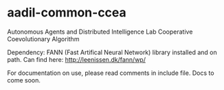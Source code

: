 # aadil-common-ccea
Autonomous Agents and Distributed Intelligence Lab Cooperative Coevolutionary Algorithm

Dependency: FANN (Fast Artifical Neural Network) library installed and on path. Can find here: http://leenissen.dk/fann/wp/

For documentation on use, please read comments in include file. Docs to come soon.
